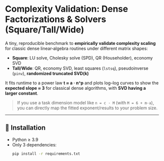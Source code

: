# Complexity Validation: Dense Factorizations & Solvers (Square/Tall/Wide)

A tiny, reproducible benchmark to **empirically validate complexity scaling**
for classic dense linear‐algebra routines under different matrix shapes:

- **Square**: LU solve, Cholesky solve (SPD), QR (Householder), economy SVD  
- **Tall/Wide**: QR, economy SVD, least squares (`lstsq`), pseudoinverse (`pinv`), **randomized truncated SVD(k)**

It fits runtime to a power law **t ≈ a · n^p** and plots log–log curves to show
the **expected slope ≈ 3** for classical dense algorithms, with **SVD having a larger constant**.

> If you use a task dimension model like `n = c · M` (with `M = 6 + m·a`),
> you can directly map the fitted exponent/results to your problem size.

---

## 🔧 Installation

- Python ≥ 3.9
- Only 3 dependencies:
  ```bash
  pip install -r requirements.txt
